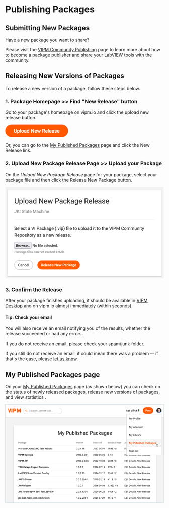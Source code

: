 # Publishing Packages

## Submitting New Packages

Have a new package you want to share?

Please visit the [VIPM Community Publishing](https://www.vipm.io/publish/) page to learn more about how to become a package publisher and share your LabVIEW tools with the community.

## Releasing New Versions of Packages

To release a new version of a package, follow these steps below.

### 1. Package Homepage >> Find "New Release" button

Go to your package's homepage on vipm.io and click the upload new release button.

![Upload New Release button](../assets/button-update-new-release.png)

Or, you can go to the [My Published Packages](https://www.vipm.io/publish/my-packages/) page and click the New Release link.

### 2. Upload New Package Release Page >> Upload your Package

On the *Upload New Package Release* page for your package, select your package file and then click the Release New Package button.

![Upload New Package Release page](../assets/form-upload-new-package-release.png)

### 3. Confirm the Release

After your package finishes uploading, it should be available in [VIPM Desktop](https://www.vipm.io/desktop) and on vipm.io almost immediately (within seconds).

#### Tip: Check your email

You will also receive an email notifying you of the results, whether the release succeeded or had any errors.

If you do not receive an email, please check your spam/junk folder.

If you still do not receive an email, it could mean there was a problem -- if that's the case, please [let us know](https://support.vipm.io).

## My Published Packages page

On your [My Published Packages](https://www.vipm.io/publish/my-packages/) page (as shown below) you can check on the status of newly released packages, release new versions of packages, and view statistics .

![My Published Packages page](../assets/my-published-packages.png)
